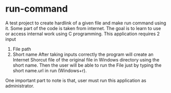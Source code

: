# run-command
A test project to create hardlink of a given file and make run command using it. Some part of the code is taken from internet. The goal is to learn to use or access internal work using C programming.
This application requires 2 input
1. File path
2. Short name
After taking inputs correctly the program will create an Internet Shorcut file of the original file in Windows directory using the short name.
Then the user will be able to run the File just by typing the short name.url in run (Windows+r). 

One important part to note is that, user must run this application as administrator. 
